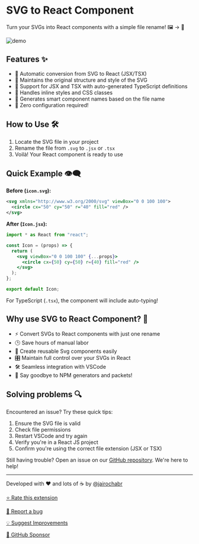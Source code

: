 # SVG to React Component

Turn your SVGs into React components with a simple file rename! 🖼️ → 🧩

![demo](https://github.com/user-attachments/assets/b430049d-84f2-4fe9-abbf-4e16b0b158f3)

## Features ✨

- 🔄 Automatic conversion from SVG to React (JSX/TSX)
- 🎨 Maintains the original structure and style of the SVG
- 🚀 Support for JSX and TSX with auto-generated TypeScript definitions
- 💅 Handles inline styles and CSS classes
- 📝 Generates smart component names based on the file name
- 🔧 Zero configuration required!

## How to Use 🛠️

1. Locate the SVG file in your project
2. Rename the file from `.svg` to `.jsx` or `.tsx`
3. Voilà! Your React component is ready to use

## Quick Example 👁️‍🗨️

**Before (`icon.svg`):**

```svg
<svg xmlns="http://www.w3.org/2000/svg" viewBox="0 0 100 100">
  <circle cx="50" cy="50" r="40" fill="red" />
</svg>
```

**After (`Icon.jsx`):**

```jsx
import * as React from "react";

const Icon = (props) => {
  return (
    <svg viewBox="0 0 100 100" {...props}>
      <circle cx={50} cy={50} r={40} fill="red" />
    </svg>
  );
};

export default Icon;
```

For TypeScript (`.tsx`), the component will include auto-typing!

## Why use SVG to React Component? 🤔

- ⚡ Convert SVGs to React components with just one rename
- 🕒 Save hours of manual labor
- 🧩 Create reusable Svg components easily
- 🎛️ Maintain full control over your SVGs in React
- 🛠️ Seamless integration with VSCode
- 🚫 Say goodbye to NPM generators and packets!

## Solving problems 🔍

Encountered an issue? Try these quick tips:

1. Ensure the SVG file is valid
2. Check file permissions
3. Restart VSCode and try again
4. Verify you're in a React JS project
5. Confirm you're using the correct file extension (JSX or TSX)

Still having trouble? Open an issue on our [GitHub repository](https://github.com/jairochabr/svg-to-react/issues). We're here to help!

---

Developed with ❤️ and lots of ☕ by [@jairochabr](https://github.com/jairochabr)

[⭐ Rate this extension](https://marketplace.visualstudio.com/items?itemName=jairochabr.svg-to-react&ssr=false#review-details)

[🐛 Report a bug](https://github.com/jairochabr/svg-to-react/issues)

[💡 Suggest Improvements](https://github.com/jairochabr/svg-to-react/issues)

[🩷 GitHub Sponsor](https://github.com/sponsors/jairochabr)













